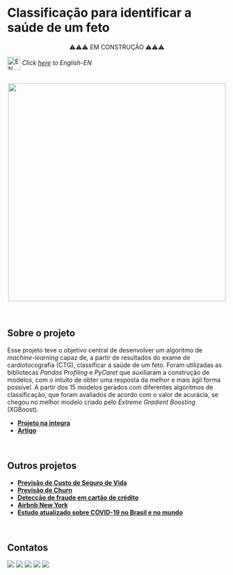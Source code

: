 # Classificação para identificar a saúde de um feto

<p align="center">
⚠️⚠️⚠️ EM CONSTRUÇÃO ⚠️⚠️⚠️
</p>

<img align="center" alt="EN" height="30" width="30" src="https://em-content.zobj.net/thumbs/120/whatsapp/326/flag-united-states_1f1fa-1f1f8.png"> _Click [here]() to English-EN_   
<br/>

<p align="center">
  <img src="https://blogger.googleusercontent.com/img/b/R29vZ2xl/AVvXsEjO9qqy4D2RVKMSPSaDN2W3dJQ9HF-mr2kYYOQRhSnunM9n2skHIHUgHVsz77ns0Biq8O1qewkSf_7-zW643m1gz8xlQyEDBTbrFoj9dRghLgqVhGC-5DfEvwDl5KBwXhGNVeTzaW8zYPCp95NCKGcZBVr_WwGtNCW9BUI5rksu6xEWqDw1WzD3BLVsV6o/s16000/gravida-01.png" height=500px>
</p>
<br/>

## Sobre o projeto
Esse projeto teve o objetivo central de desenvolver um algoritmo de _machine-learning_ capaz de, a partir de resultados do exame de cardiotocografia (CTG), classificar a saúde de um feto. Foram utilizadas as bibliotecas _Pandas Profiling_ e _PyCaret_ que auxiliaram a construção de modelos, com o intuito de obter uma resposta da melhor e mais ágil forma possível. A partir dos 15 modelos gerados com diferentes algoritmos de classificação, que foram avaliados de acordo com o valor de acurácia, se chegou no melhor modelo criado pelo _Extreme Gradient Boosting_ (XGBoost).

* **[Projeto na íntegra](https://github.com/raffaloffredo/fetus_health_classification_portuguese/blob/main/%5BLoffredoDS%5D_Modelo_de_algoritmo_de_classifica%C3%A7%C3%A3o_para_determinar_a_sa%C3%BAde_de_um_feto.ipynb)**
* **[Artigo]()**

<br/>

## Outros projetos

* **[Previsão de Custo de Seguro de Vida](https://github.com/raffaloffredo/life_insurance_price_prediction_portuguese)**
* **[Previsão de Churn](https://github.com/raffaloffredo/churn_prediction_portuguese)**
* **[Detecção de fraude em cartão de crédito](https://github.com/raffaloffredo/fraud_detection_portuguese)**
* **[Airbnb New York](https://github.com/raffaloffredo/airbnb_new_york_portuguese)**
* **[Estudo atualizado sobre COVID-19 no Brasil e no mundo](https://github.com/raffaloffredo/covid_2023_portuguese)**
<br/>

 ## Contatos
<div>
  <a href="https://www.linkedin.com/in/raffaela-loffredo/?locale=en_US" target="_blank"><img src="https://img.shields.io/badge/-LinkedIn-%230077B5?style=for-the-badge&logo=linkedin&logoColor=white" target="_blank"></a>
  <a href="https://sites.google.com/view/loffredo/" target="_blank"><img src="https://img.shields.io/badge/website-000000?style=for-the-badge&logo=About.me&logoColor=white"></a>
  <a href = "mailto:raffaloffredo@protonmail.com"><img src="https://img.shields.io/badge/ProtonMail-8B89CC?style=for-the-badge&logo=protonmail&logoColor=white" target="_blank"></a>
  <a href="https://instagram.com/loffredo.ds" target="_blank"><img src="https://img.shields.io/badge/-Instagram-%23E4405F?style=for-the-badge&logo=instagram&logoColor=white" target="_blank"></a>
  <a href="https://medium.com/@loffredo.ds" target="_blank"><img src="https://img.shields.io/badge/Medium-12100E?style=for-the-badge&logo=medium&logoColor=white"></a>
</div>

